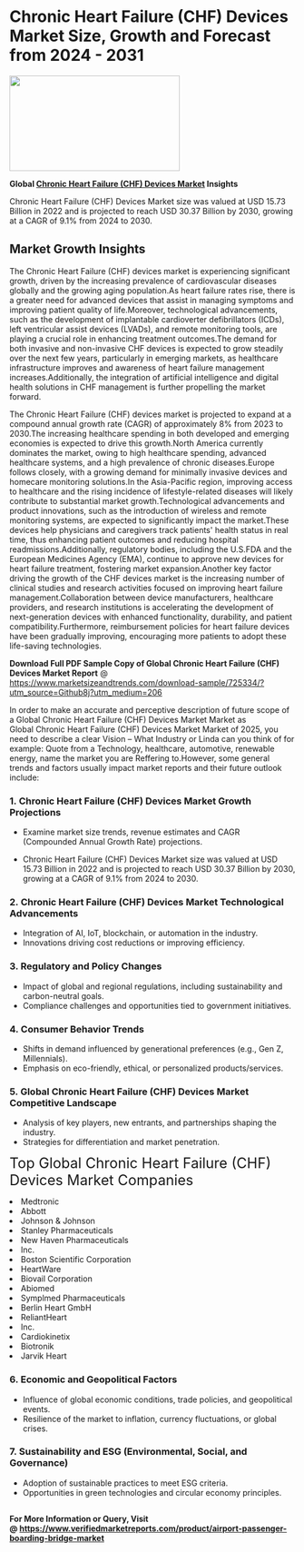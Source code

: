 <H1>Chronic Heart Failure (CHF) Devices Market Size, Growth and Forecast from 2024 - 2031</H1><img class="aligncenter size-medium wp-image-584254" src="https://thirdeyenews.in/wp-content/uploads/2024/09/Global-Market-Research-300x168.jpeg" alt="" width="300" height="168" /><p><strong>Global&nbsp;<a href="https://www.marketsizeandtrends.com/download-sample/725334/?utm_source=Github8j?utm_medium=206">Chronic Heart Failure (CHF) Devices Market</a> Insights</strong></p><p>Chronic Heart Failure (CHF) Devices Market size was valued at USD 15.73 Billion in 2022 and is projected to reach USD 30.37 Billion by 2030, growing at a CAGR of 9.1% from 2024 to 2030.</p><p><h2>Market Growth Insights</h2> <p>The Chronic Heart Failure (CHF) devices market is experiencing significant growth, driven by the increasing prevalence of cardiovascular diseases globally and the growing aging population.As heart failure rates rise, there is a greater need for advanced devices that assist in managing symptoms and improving patient quality of life.Moreover, technological advancements, such as the development of implantable cardioverter defibrillators (ICDs), left ventricular assist devices (LVADs), and remote monitoring tools, are playing a crucial role in enhancing treatment outcomes.The demand for both invasive and non-invasive CHF devices is expected to grow steadily over the next few years, particularly in emerging markets, as healthcare infrastructure improves and awareness of heart failure management increases.Additionally, the integration of artificial intelligence and digital health solutions in CHF management is further propelling the market forward.</p> <p>The Chronic Heart Failure (CHF) devices market is projected to expand at a compound annual growth rate (CAGR) of approximately 8% from 2023 to 2030.The increasing healthcare spending in both developed and emerging economies is expected to drive this growth.North America currently dominates the market, owing to high healthcare spending, advanced healthcare systems, and a high prevalence of chronic diseases.Europe follows closely, with a growing demand for minimally invasive devices and homecare monitoring solutions.In the Asia-Pacific region, improving access to healthcare and the rising incidence of lifestyle-related diseases will likely contribute to substantial market growth.Technological advancements and product innovations, such as the introduction of wireless and remote monitoring systems, are expected to significantly impact the market.These devices help physicians and caregivers track patients' health status in real time, thus enhancing patient outcomes and reducing hospital readmissions.Additionally, regulatory bodies, including the U.S.FDA and the European Medicines Agency (EMA), continue to approve new devices for heart failure treatment, fostering market expansion.Another key factor driving the growth of the CHF devices market is the increasing number of clinical studies and research activities focused on improving heart failure management.Collaboration between device manufacturers, healthcare providers, and research institutions is accelerating the development of next-generation devices with enhanced functionality, durability, and patient compatibility.Furthermore, reimbursement policies for heart failure devices have been gradually improving, encouraging more patients to adopt these life-saving technologies.<p><span class=""><strong>Download Full PDF Sample Copy of Global Chronic Heart Failure (CHF) Devices Market Report</strong> @ <a href="https://www.marketsizeandtrends.com/download-sample/725334/?utm_source=Github8j?utm_medium=206" target="_blank">https://www.marketsizeandtrends.com/download-sample/725334/?utm_source=Github8j?utm_medium=206</a></span></p><p>In order to make an accurate and perceptive description of future scope of a Global&nbsp;Chronic Heart Failure (CHF) Devices Market Market as Global&nbsp;Chronic Heart Failure (CHF) Devices Market Market of 2025, you need to describe a clear Vision &ndash; What Industry or Linda can you think of for example: Quote from a Technology, healthcare, automotive, renewable energy, name the market you are Reffering to.However, some general trends and factors usually impact market reports and their future outlook include:</p><h3>1.&nbsp;<strong>Chronic Heart Failure (CHF) Devices Market Growth Projections</strong></h3><ul><li>Examine market size trends, revenue estimates and CAGR (Compounded Annual Growth Rate) projections.</li><li><p>Chronic Heart Failure (CHF) Devices Market size was valued at USD 15.73 Billion in 2022 and is projected to reach USD 30.37 Billion by 2030, growing at a CAGR of 9.1% from 2024 to 2030.</p></li></ul><h3>2.&nbsp;<strong>Chronic Heart Failure (CHF) Devices Market Technological Advancements</strong></h3><ul><li>Integration of AI, IoT, blockchain, or automation in the industry.</li><li>Innovations driving cost reductions or improving efficiency.</li></ul><h3>3.&nbsp;<strong>Regulatory and Policy Changes</strong></h3><ul><li>Impact of global and regional regulations, including sustainability and carbon-neutral goals.</li><li>Compliance challenges and opportunities tied to government initiatives.</li></ul><h3>4.&nbsp;<strong>Consumer Behavior Trends</strong></h3><ul><li>Shifts in demand influenced by generational preferences (e.g., Gen Z, Millennials).</li><li>Emphasis on eco-friendly, ethical, or personalized products/services.</li></ul><h3>5.&nbsp;<strong>Global Chronic Heart Failure (CHF) Devices Market Competitive Landscape</strong></h3><ul><li>Analysis of key players, new entrants, and partnerships shaping the industry.</li><li>Strategies for differentiation and market penetration.</li></ul><p data-pm-slice="1 1 []"><span style="color: inherit; font-family: inherit; font-size: 25px;">Top Global Chronic Heart Failure (CHF) Devices Market Companies</span></p><div class="" data-test-id=""><p><li>Medtronic</li><li> Abbott</li><li> Johnson & Johnson</li><li> Stanley Pharmaceuticals</li><li> New Haven Pharmaceuticals</li><li> Inc.</li><li> Boston Scientific Corporation</li><li> HeartWare</li><li> Biovail Corporation</li><li> Abiomed</li><li> Symplmed Pharmaceuticals</li><li> Berlin Heart GmbH</li><li> ReliantHeart</li><li> Inc.</li><li> Cardiokinetix</li><li> Biotronik</li><li> Jarvik Heart</li></p></div><h3>6.&nbsp;<strong>Economic and Geopolitical Factors</strong></h3><ul><li>Influence of global economic conditions, trade policies, and geopolitical events.</li><li>Resilience of the market to inflation, currency fluctuations, or global crises.</li></ul><h3>7.&nbsp;<strong>Sustainability and ESG (Environmental, Social, and Governance)</strong></h3><ul><li>Adoption of sustainable practices to meet ESG criteria.</li><li>Opportunities in green technologies and circular economy principles.</li></ul><h2><strong style="font-size: 14px;">For More Information or Query, Visit @&nbsp;</strong><a style="background-color: #ffffff; font-size: 14px;" href="https://www.marketsizeandtrends.com/report/chronic-heart-failure-chf-devices-market/" target="_blank">https://www.verifiedmarketreports.com/product/airport-passenger-boarding-bridge-market</a></h2>